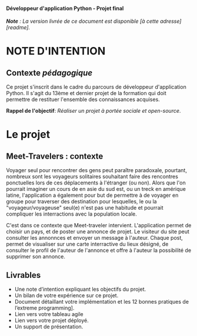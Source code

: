 #### Développeur d'application Python - Projet final

_**Note** : La version livrée de ce document est disponible [à cette adresse][readme]._


# NOTE D'INTENTION

## Contexte _pédagogique_

Ce projet s'inscrit dans le cadre du parcours de développeur d'application Python. Il s'agit du 13ème et dernier projet de la formation qui doit permettre de restituer l'ensemble des connaissances acquises.

**Rappel de l'objectif**: _Réaliser un projet à portée sociale et open-source_.

# Le projet

## Meet-Travelers : contexte

Voyager seul pour rencontrer des gens peut paraître paradoxale, pourtant, nombreux sont les voyageurs solitaires souhaitant faire des rencontres ponctuelles lors de ces déplacements à l'étranger (ou non). Alors que l'on pourrait imaginer un cours de en asie du sud est, ou un treck en amérique latine, l'application a également pour but de permettre à de voyager en groupe pour traverser des destination pour lesquelles, le ou la "voyageur/voyageuse" seul(e) n'est pas une habitude et pourrait compliquer les interractions avec la population locale.

C'est dans ce contexte que Meet-traveler intervient. L'application permet de choisir un pays, et de poster une annonce de projet. Le visiteur du site peut consulter les annonnces et envoyer un message à l'auteur. Chaque post, permet de visualiser sur une carte interractive du lieux désigné, de consulter le profil de l'auteur de l'annonce et offre à l'auteur la possibilité de supprimer son annonce.


## Livrables 

* Une note d’intention expliquant les objectifs du projet.
* Un bilan de votre expérience sur ce projet.
* Document détaillant votre implémentation et les 12 bonnes pratiques de l’extreme programming].
* Lien vers votre tableau agile
* Lien vers votre projet déployé.
* Un support de présentation.

